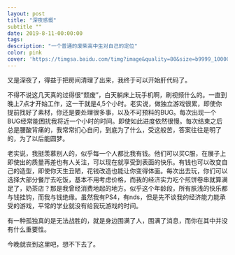 ```yaml
---
layout: post
title: "深夜感慨"
subtitle ""
date: 2019-8-11-00:00:00
tags: 
description: "一个普通的废柴高中生对自己的定位"
color: pink
cover: 'https://timgsa.baidu.com/timg?image&quality=80&size=b9999_10000&sec=1565460371021&di=30778d21bd65e36321ff4ae47a7256e7&imgtype=0&src=http%3A%2F%2Fb-ssl.duitang.com%2Fuploads%2Fitem%2F201509%2F15%2F20150915205358_mwc4d.jpeg'
---
```


又是深夜了，得益于把房间清理了出来，我终于可以开始肝代码了。

不得不说这几天真的过得很“颓废”，白天躺床上玩手机啊，刷视频什么的。一直到晚上7点才开始工作，这一干就是4,5个小时。老实说，做独立游戏很累，即使你提前找好了素材，你还是要处理很多事，以及不可预料的BUG。每次出现一个BUG经常能困扰我将近一个小时的时间。即使如此进度依然很慢。每次结束之后总是腰酸背痛的，我常常扪心自问，到底为了什么，受这般苦，答案往往是明了的，为了以后能圆梦。

老实说，我挺羡慕别人的，似乎每一个人都比我有钱。他们可以买C服，在展子上即使出的质量再差也有人关注，可以现在就享受到表面的快乐。有钱也可以改变自己的造型，即使你天生丑陋，花钱改造也能让你变得体面。每次出去玩，你们可以选择大部分餐厅去吃饭，基本不用考虑价格，而我的经济实力吃个煎饼卷串就算满足了，奶茶店？那是我曾经消费地起的地方。似乎这个年龄段，所有肤浅的快乐都与钱挂钩，而我与钱绝缘。虽然我有PS4，有nds，但是先不谈我的经济能力能承受的游戏，平常的学业就没有给我玩游戏的时间。

有一种孤独真的是无法战胜的，就是身边围满了人，围满了消息，而你在其中并没有什么重要性。





今晚就丧到这里吧，想不下去了。
